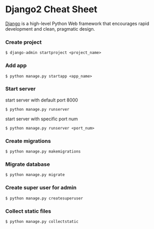 # Django2 Cheat Sheet

[Django](https://www.djangoproject.com/) is a high-level Python Web framework that encourages rapid development and clean, pragmatic design.

### Create project
```
$ django-admin startproject <project_name>
```

### Add app
```
$ python manage.py startapp <app_name>
```

### Start server
start server with default port 8000
```
$ python manage.py runserver
```

start server with specific port num
```
$ python manage.py runserver <port_num>
```

### Create migrations
```
$ python manage.py makemigrations
```

### Migrate database
```
$ python manage.py migrate
```

### Create super user for admin
```
$ python manage.py createsuperuser
```

### Collect static files
```
$ python manage.py collectstatic
```
